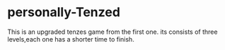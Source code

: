 # personally-Tenzed
This is an upgraded tenzes game from the first one. its consists of three levels,each one has a shorter time to finish. 
